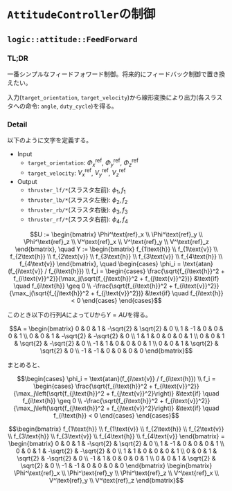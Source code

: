 # `AttitudeController`の制御

## `logic::attitude::FeedForward`

### TL;DR

一番シンプルなフィードフォワード制御。将来的にフィードバック制御で置き換えたい。

入力(`target_orientation`, `target_velocity`)から線形変換により出力(各スラスタへの命令: `angle`, `duty_cycle`)を得る。

### Detail

以下のように文字を定義する。

- Input
    - `target_orientation`: $\Phi^\text{ref}_x$, $\Phi^\text{ref}_y$, $\Phi^\text{ref}_z$
    - `target_velocity`: $V^\text{ref}_x$, $V^\text{ref}_y$, $V^\text{ref}_z$
- Output
    - `thruster_lf/*`(スラスタ左前): $\phi_1, f_1$
    - `thruster_lb/*`(スラスタ左後): $\phi_2, f_2$
    - `thruster_rb/*`(スラスタ右後): $\phi_3, f_3$
    - `thruster_rf/*`(スラスタ右前): $\phi_4, f_4$

```math
U := \begin{bmatrix}
        \Phi^\text{ref}_x \\
        \Phi^\text{ref}_y \\
        \Phi^\text{ref}_z \\
        V^\text{ref}_x    \\
        V^\text{ref}_y    \\
        V^\text{ref}_z
     \end{bmatrix}, \quad
Y := \begin{bmatrix}
        f_{1\text{h}} \\
        f_{1\text{v}} \\
        f_{2\text{h}} \\
        f_{2\text{v}} \\
        f_{3\text{h}} \\
        f_{3\text{v}} \\
        f_{4\text{h}} \\
        f_{4\text{v}}
     \end{bmatrix}, \quad
\begin{cases}
    \phi_i = \text{atan}(f_{i\text{v}} / f_{i\text{h}}) \\
    f_i = \begin{cases}
                \frac{\sqrt{f_{i\text{h}}^2 + f_{i\text{v}}^2}}{\max_j(\sqrt{f_{j\text{h}}^2 + f_{j\text{v}}^2})} &\text{if} \quad f_{i\text{h}} \geq 0 \\
                -\frac{\sqrt{f_{i\text{h}}^2 + f_{i\text{v}}^2}}{\max_j(\sqrt{f_{j\text{h}}^2 + f_{j\text{v}}^2})} &\text{if} \quad f_{i\text{h}} < 0
          \end{cases}
\end{cases}
```

このとき以下の行列$A$によって$U$から$Y = AU$を得る。

```math
A = \begin{bmatrix}
        0  & 0  & 1 & -\sqrt{2} & \sqrt{2}  & 0 \\
        1  & -1 & 0 & 0         & 0         & 1 \\
        0  & 0  & 1 & -\sqrt{2} & -\sqrt{2} & 0 \\
        1  & 1  & 0 & 0         & 0         & 1 \\
        0  & 0  & 1 & \sqrt{2}  & -\sqrt{2} & 0 \\
        -1 & 1  & 0 & 0         & 0         & 1 \\
        0  & 0  & 1 & \sqrt{2}  & \sqrt{2}  & 0 \\
        -1 & -1 & 0 & 0         & 0         & 0
    \end{bmatrix}
```

まとめると、

```math
\begin{cases}
    \phi_i = \text{atan}(f_{i\text{v}} / f_{i\text{h}}) \\
    f_i = \begin{cases}
                \frac{\sqrt{f_{i\text{h}}^2 + f_{i\text{v}}^2}}{\max_j\left(\sqrt{f_{j\text{h}}^2 + f_{j\text{v}}^2}\right)} &\text{if} \quad f_{i\text{h}} \geq 0 \\
                -\frac{\sqrt{f_{i\text{h}}^2 + f_{i\text{v}}^2}}{\max_j\left(\sqrt{f_{j\text{h}}^2 + f_{j\text{v}}^2}\right)} &\text{if} \quad f_{i\text{h}} < 0
          \end{cases}
\end{cases}
```

```math
\begin{bmatrix}
    f_{1\text{h}} \\
    f_{1\text{v}} \\
    f_{2\text{h}} \\
    f_{2\text{v}} \\
    f_{3\text{h}} \\
    f_{3\text{v}} \\
    f_{4\text{h}} \\
    f_{4\text{v}}
\end{bmatrix}
=
\begin{bmatrix}
    0  & 0  & 1 & -\sqrt{2} & \sqrt{2}  & 0 \\
    1  & -1 & 0 & 0         & 0         & 1 \\
    0  & 0  & 1 & -\sqrt{2} & -\sqrt{2} & 0 \\
    1  & 1  & 0 & 0         & 0         & 1 \\
    0  & 0  & 1 & \sqrt{2}  & -\sqrt{2} & 0 \\
    -1 & 1  & 0 & 0         & 0         & 1 \\
    0  & 0  & 1 & \sqrt{2}  & \sqrt{2}  & 0 \\
    -1 & -1 & 0 & 0         & 0         & 0
\end{bmatrix}
\begin{bmatrix}
    \Phi^\text{ref}_x \\
    \Phi^\text{ref}_y \\
    \Phi^\text{ref}_z \\
    V^\text{ref}_x    \\
    V^\text{ref}_y    \\
    V^\text{ref}_z
\end{bmatrix}
```
